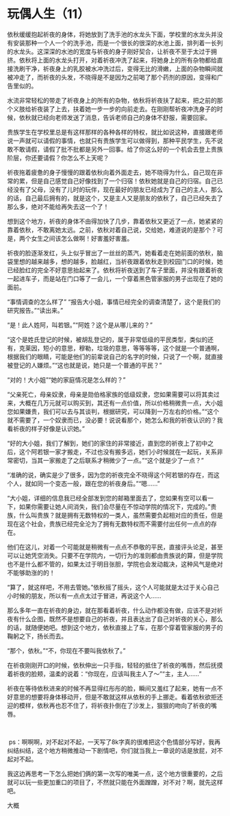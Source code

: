 # 玩偶人生（11）

依秋缓缓抱起祈夜的身体，将她放到了洗手池的水龙头下面，学校里的水龙头并没有安装那种一个人一个的洗手池，而是一个很长的很深的水池上面，排列着一长列的水龙头。这深深的水池的宽度与祈夜的身子刚好契合，让祈夜不至于太过于拥挤。依秋将上面的水龙头打开，对着祈夜冲洗了起来，将她身上的所有杂物都给直接洗刷干净，祈夜身上的乳胶被水冲洗过后，变得无比的滑嫩，上面的杂物瞬间就被冲走了，而祈夜的头发，不晓得是不是因为之前喝了那个药剂的原因，变得和广告里似的。

水流非常轻松的带走了祈夜身上的所有的杂物，依秋将祈夜扶了起来，把之前的那个义肢给祈夜装了上去，扶着她一步一步的向前走去。在刚刚帮祈夜冲洗身子的时候，依秋就已经向老师发送了消息，告诉老师自己的身体不舒服，需要回家。

贵族学生在学校里总是有这样那样的各种各样的特权，就比如说这种，直接跟老师说一声就可以请假的事情，也就只有贵族学生可以做得到，那种平民学生，先不说敢不敢请假，请假了批不批都是另外一回事。给了你这么好的一个机会去登上贵族阶层，你还要请假？你怎么不上天呢？

祈夜拖着疲惫的身子慢慢的跟着依秋向着外面走去，她不晓得为什么，自己现在非常的累，但是自己感觉自己好像找到了一个归宿！依秋她就是自己的归宿。自己已经没有了父母，没有了儿时的玩伴，现在最好的朋友已经成为了自己的主人，那么的话，自己最后拥有的，就是这个，又是主人又是朋友的依秋了，自己已经失去了那么多，绝对不能给再失去这一个了！

想到这个地方，祈夜的身体不由得加快了几步，靠着依秋又更近了一点，她紧紧的靠着依秋，不敢离她太远。之前，依秋对着自己说，交给她，难道说的是那个？可是，两个女生之间该怎么做啊！好害羞好害羞。

祈夜的脸逐渐发红，头上似乎冒出了一丝丝的蒸汽，她看着走在她前面的依秋，脑袋里想的越来越多，想的越多，脸越红，当祈夜跟着依秋走到校园门口的时候，她已经脸红的完全不好意思抬起来了。依秋将祈夜送到了车子里面，并没有跟着祈夜一起进车子，而是站在门口等了一会儿，一个穿着黑色管家服的男子出现在了她的面前。

“事情调查的怎么样了”
“报告大小姐，事情已经完全的调查清楚了，这个是我们的研究报告。”“读出来。”

“是！此人姓阿，叫若银。”“阿姓？这个是从哪儿来的？”

“这个是姓氏登记的时候，被胡乱登记的，属于非常低级的平民类型，类似的还有，克莱因，短小的意思，穆勒，垃圾的意思，等等等等，这个就是一个普通啊，根据我们的眼睛，可能是他们的前辈说自己的名字的时候，只说了一个啊，就直接被登记的人嫌烦。”“这也就是说，她只是一个普通的平民？”

“对的！大小姐”“她的家庭情况是怎么样的？”

“父亲死亡，母亲奴隶，母亲是勋伯格家族的低级奴隶，您如果需要可以将其卖过来，大概在几万元就可以购买到，其还有一点价值，所以价格稍微贵一点，大小姐您如果嫌贵，我们可以去与其谈判，根据研究，可以降到一万左右的价格。”“这个就不需要了，一个奴隶而已，没必要！说说看那个，她怎么和我的祈夜认识的？我看祈夜的样子好像是认识她。”

“好的大小姐，我们了解到，她们的家住的非常接近，直到您的祈夜上了初中之后，这个阿若银一家才搬走，不过也没有搬多远，她们小时候就在一起玩，关系非常密切，当其一家搬走了之后联系才稍微少了一点。”“这个就是少了一点？”

“准确的说，确实是少了很多，因为您的祈夜完全不晓得这个阿若银的存在，而这个人，就如同一个变态一般，跟在您的祈夜身后。”“嗯……”

“大小姐，详细的信息我已经全部发到您的邮箱里面去了，您如果有空可以看一下，如果你需要让她人间消失，我们会尽量在不惊动学院的情况下，完成的。”贵族，什么叫贵族？就是拥有无数特权的一类人，虽然需要负起相对应的责任，但是现在这个社会，贵族已经完全沦为了拥有无数特权而不需要付出任何一点点的存在。

他们在这儿，对着一个可能就是稍微有一点点不恭敬的平民，直接评头论足，甚至可以让她凭空消失。只要不在学院内，一切行为的准则都由贵族说的算，但是学院也不是什么都不管的，如果太过于明目张胆，学院也会发动裁决，这种风气是绝对不能够助涨的的！

“算了，就这样吧，不用去管她。”依秋摇了摇头，这个人可能就是太过于关心自己小时候的朋友，所以有一点点太过于冒进，再说这个人……

那么多年一直在祈夜的身边，就在那看着祈夜，什么动作都没有做，应该不是对祈夜有什么企图，既然不是想要自己的祈夜，并且表达出了自己对祈夜的关心，那么的话，就随便她吧。想到这个地方，依秋直接上了车，在那个穿着管家服的男子的鞠躬之下，扬长而去。

“那个，依秋。”“不，你现在不要叫我依秋了。”

在祈夜刚刚开口的时候，依秋伸出一只手指，轻轻的抵住了祈夜的嘴唇，然后抚摸着祈夜的脸颊，温柔的说着：“你现在，应该叫我主人了～”“主，主人……”

祈夜在等待依秋进来的时候不再显得红彤彤的脸，瞬间又羞红了起来，她有一点不好意思的想要将身体移动开，但是不敢就这样从依秋的手上挪走。看着依秋欲拒还迎的模样，依秋再也忍不住了，将祈夜扑倒在了沙发上，狠狠的吻向了祈夜的嘴唇。

  

 ps：啊啊啊，对不起对不起，一天写了8k字真的很难把这个色情部分写好，我再纠结纠结，这个地方稍微推动一下剧情吧，你们就当我上一章说的话是放屁，对不起对不起。

我这边再思考一下怎么把她们俩的第一次写的唯美一点，这个地方很重要的，之后就可以玩一些更加重口的项目了，不然就只能在外面蹭蹭，对不对？啊，就先这样吧。

大概